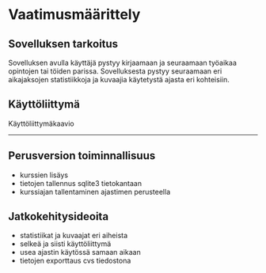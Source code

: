 # Vaatimusmäärittely

## Sovelluksen tarkoitus

Sovelluksen avulla käyttäjä pystyy kirjaamaan ja seuraamaan työaikaa opintojen tai töiden parissa. Sovelluksesta pystyy seuraamaan eri aikajaksojen statistiikkoja ja kuvaajia käytetystä ajasta eri kohteisiin.

## Käyttöliittymä

Käyttöliittymäkaavio
****

## Perusversion toiminnallisuus

- kurssien lisäys
- tietojen tallennus sqlite3 tietokantaan
- kurssiajan tallentaminen ajastimen perusteella

## Jatkokehitysideoita

- statistiikat ja kuvaajat eri aiheista
- selkeä ja siisti käyttöliittymä
- usea ajastin käytössä samaan aikaan
- tietojen exporttaus cvs tiedostona
